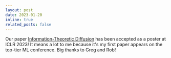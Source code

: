 ```yaml
---
layout: post
date: 2023-01-20
inline: true
related_posts: false
---
```


Our paper [Information-Theoretic Diffusion](https://arxiv.org/abs/2302.03792) has been accepted as a poster at ICLR 2023!
It means a lot to me because it's my first paper appears on the top-tier ML conference. Big thanks to Greg and Rob!
